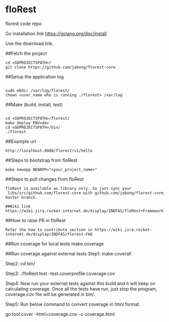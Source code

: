 # floRest
florest code repo

Go installation link
https://golang.org/doc/install

Use the download link.

##Fetch the project
```
cd <GOPROJECTSPATH>/
git clone https://github.com/jabong/florest-core
```

##Setup the application log
```

sudo mkdir /var/log/florest/
chown <user_name who is running ./florest> /var/log
```

##Make (build, install, test)
```

cd <GOPROJECTSPATH>/florest/
make deploy ENV=dev
cd <GOPROJECTSPATH>/bin/
./florest
```

##Example url
```
http://localhost:8080/florest/v1/hello
```

##Steps to bootstrap from floRest
```
make newapp NEWAPP="<your_project_name>"
```

##Steps to pull changes from floRest
```
floRest is available as library only. So just sync your _libs/src/github.com/florest-core with github.com/jabong/florest-core master branch.

##Wiki link
https://wiki.jira.rocket-internet.de/display/INDFAS/floRest+Framework
```

##How to raise PR in floRest
```
Refer the how to contribute section in https://wiki.jira.rocket-internet.de/display/INDFAS/florest-FAQ
```

##Run coverage for local tests
make coverage

##Run coverage against external tests
Step1: make coverall

Step2: cd bin/

Step3: ./floRest.test -test.coverprofile coverage.cov

Step4: Now run your external tests against this build and it will keep on calculating coverage. Once all the
tests have run, just stop the program, coverage.cov file will be generated in bin/.

Step5: Run  below command to convert coverage in html format.

go tool cover -html=coverage.cov -o coverage.html
